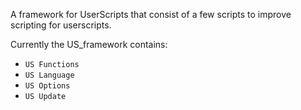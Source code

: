 A framework for UserScripts that consist of a few scripts to improve scripting for userscripts.

Currently the US\_framework contains:
  * `US Functions`
  * `US Language`
  * `US Options`
  * `US Update`